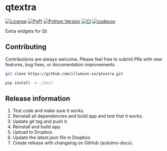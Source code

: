 # qtextra

[![License](https://img.shields.io/pypi/l/qtextra.svg?color=green)](https://github.com/illumion-io/qtextra/raw/main/LICENSE)
[![PyPI](https://img.shields.io/pypi/v/qtextra.svg?color=green)](https://pypi.org/project/qtextra)
[![Python Version](https://img.shields.io/pypi/pyversions/qtextra.svg?color=green)](https://python.org)
[![CI](https://github.com/illumion-io/qtextra/actions/workflows/ci.yml/badge.svg)](https://github.com/illumion-io/qtextra/actions/workflows/ci.yml)
[![codecov](https://codecov.io/gh/illumion-io/qtextra/branch/main/graph/badge.svg)](https://codecov.io/gh/illumion-io/qtextra)

Extra widgets for Qt

## Contributing

Contributions are always welcome. Please feel free to submit PRs with new features, bug fixes, or documentation improvements.

```bash
git clone https://github.com/illumion-io/qtextra.git

pip install -e .[dev]
```


## Release information

1. Test code and make sure it works.
2. Reinstall all dependencies and build app and test that it works.
3. Update git tag and push it.
4. Reinstall and build app.
5. Upload to Dropbox.
6. Update the latest.json file in Dropbox.
7. Create release with changelog on GitHub (autoims-docs).